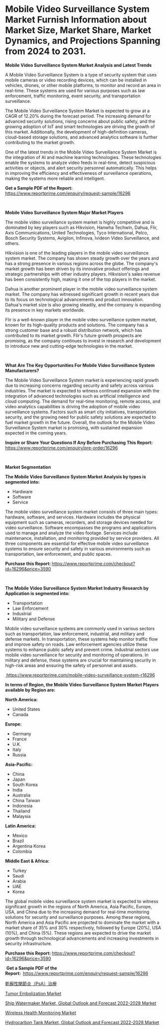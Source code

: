<p><h1>Mobile Video Surveillance System Market Furnish Information about Market Size, Market Share, Market Dynamics, and Projections Spanning from 2024 to 2031.</h1></p><p><strong>Mobile Video Surveillance System Market Analysis and Latest Trends</strong></p>
<p><p>A Mobile Video Surveillance System is a type of security system that uses mobile cameras or video recording devices, which can be installed in vehicles, drones, or other mobile platforms, to monitor and record an area in real-time. These systems are used for various purposes such as law enforcement, traffic monitoring, event security, and transportation surveillance.</p><p>The Mobile Video Surveillance System Market is expected to grow at a CAGR of 12.20% during the forecast period. The increasing demand for advanced security solutions, rising concerns about public safety, and the growing adoption of IoT and smart technologies are driving the growth of this market. Additionally, the development of high-definition cameras, cloud-based storage solutions, and advanced analytics software is further contributing to the market growth.</p><p>One of the latest trends in the Mobile Video Surveillance System Market is the integration of AI and machine learning technologies. These technologies enable the systems to analyze video feeds in real-time, detect suspicious activities or objects, and alert security personnel automatically. This helps in improving the efficiency and effectiveness of surveillance operations, making the systems more reliable and intelligent.</p></p>
<p><strong>Get a Sample PDF of the Report:&nbsp;</strong> <a href="https://www.reportprime.com/enquiry/request-sample/16296">https://www.reportprime.com/enquiry/request-sample/16296</a></p>
<p>&nbsp;</p>
<p><strong>Mobile Video Surveillance System Major Market Players</strong></p>
<p><p>The mobile video surveillance system market is highly competitive and is dominated by key players such as Hikvision, Hanwha Techwin, Dahua, Flir, Axis Communications, United Technologies, Tyco International, Pelco, Bosch Security Systems, Avigilon, Infinova, Ivideon Video Surveillance, and others.</p><p>Hikvision is one of the leading players in the mobile video surveillance system market. The company has shown steady growth over the years and has a strong presence in various regions across the globe. The company's market growth has been driven by its innovative product offerings and strategic partnerships with other industry players. Hikvision's sales revenue has been consistently high, making it one of the top players in the market.</p><p>Dahua is another prominent player in the mobile video surveillance system market. The company has witnessed significant growth in recent years due to its focus on technological advancements and product innovation. Dahua's market size is also growing steadily, and the company is expanding its presence in key markets worldwide.</p><p>Flir is a well-known player in the mobile video surveillance system market, known for its high-quality products and solutions. The company has a strong customer base and a robust distribution network, which has contributed to its market growth. Flir's future growth prospects are promising, as the company continues to invest in research and development to introduce new and cutting-edge technologies in the market.</p></p>
<p>&nbsp;</p>
<p><strong>What Are The Key Opportunities For Mobile Video Surveillance System Manufacturers?</strong></p>
<p><p>The Mobile Video Surveillance System market is experiencing rapid growth due to increasing concerns regarding security and safety across various industries. The market is expected to witness continued expansion with the integration of advanced technologies such as artificial intelligence and cloud computing. The demand for real-time monitoring, remote access, and video analytics capabilities is driving the adoption of mobile video surveillance systems. Factors such as smart city initiatives, transportation security, and the growing need for public safety solutions are expected to fuel market growth in the future. Overall, the outlook for the Mobile Video Surveillance System market is promising, with sustained expansion expected in the coming years.</p></p>
<p><strong>Inquire or Share Your Questions If Any Before Purchasing This Report:</strong> <a href="https://www.reportprime.com/enquiry/pre-order/16296">https://www.reportprime.com/enquiry/pre-order/16296</a></p>
<p>&nbsp;</p>
<p><strong>Market Segmentation</strong></p>
<p><strong>The Mobile Video Surveillance System Market Analysis by types is segmented into:</strong></p>
<p><ul><li>Hardware</li><li>Software</li><li>Service</li></ul></p>
<p><p>The mobile video surveillance system market consists of three main types: hardware, software, and services. Hardware includes the physical equipment such as cameras, recorders, and storage devices needed for video surveillance. Software encompasses the programs and applications used to manage and analyze the video footage. Services include maintenance, installation, and monitoring provided by service providers. All three components are essential for effective mobile video surveillance systems to ensure security and safety in various environments such as transportation, law enforcement, and public spaces.</p></p>
<p><strong>Purchase this Report:&nbsp;</strong><a href="https://www.reportprime.com/checkout?id=16296&price=3590">https://www.reportprime.com/checkout?id=16296&price=3590</a></p>
<p>&nbsp;</p>
<p><strong>The Mobile Video Surveillance System Market Industry Research by Application is segmented into:</strong></p>
<p><ul><li>Transportation</li><li>Law Enforcement</li><li>Industrial</li><li>Military and Defense</li></ul></p>
<p><p>Mobile video surveillance systems are commonly used in various sectors such as transportation, law enforcement, industrial, and military and defense markets. In transportation, these systems help monitor traffic flow and improve safety on roads. Law enforcement agencies utilize these systems to enhance public safety and prevent crime. Industrial sectors use mobile video surveillance for security and monitoring of operations. In military and defense, these systems are crucial for maintaining security in high-risk areas and ensuring the safety of personnel and assets.</p></p>
<p><a href="https://www.reportprime.com/mobile-video-surveillance-system-r16296">&nbsp;https://www.reportprime.com/mobile-video-surveillance-system-r16296</a></p>
<p><strong>In terms of Region, the Mobile Video Surveillance System Market Players available by Region are:</strong></p>
<p>
    <p> <strong> North America: </strong>
        <ul>
            <li>United States</li>
            <li>Canada</li>
        </ul>
        </p> 
    <p> <strong> Europe: </strong>
        <ul>
            <li>Germany</li>
            <li>France</li>
            <li>U.K.</li>
            <li>Italy</li>
            <li>Russia</li>
        </ul>
        </p> 
    <p> <strong> Asia-Pacific: </strong>
        <ul>
            <li>China</li>
            <li>Japan</li>
            <li>South Korea</li>
            <li>India</li>
            <li>Australia</li>
            <li>China Taiwan</li>
            <li>Indonesia</li>
            <li>Thailand</li>
            <li>Malaysia</li>
        </ul>
        </p> 
    <p> <strong> Latin America: </strong>
        <ul>
            <li>Mexico</li>
            <li>Brazil</li>
            <li>Argentina Korea</li>
            <li>Colombia</li>
        </ul>
        </p> 
    <p> <strong> Middle East & Africa: </strong>
        <ul>
            <li>Turkey</li>
            <li>Saudi</li>
            <li>Arabia</li>
            <li>UAE</li>
            <li>Korea</li>
        </ul>
    </p>
    </p>
<p><p>The global mobile video surveillance system market is expected to witness significant growth in the regions of North America, Asia Pacific, Europe, USA, and China due to the increasing demand for real-time monitoring solutions for security and surveillance purposes. Among these regions, North America and Asia Pacific are projected to dominate the market with a market share of 35% and 30% respectively, followed by Europe (20%), USA (10%), and China (5%). These regions are expected to drive the market growth through technological advancements and increasing investments in security infrastructure.</p></p>
<p><strong>Purchase this Report: </strong><a href="https://www.reportprime.com/checkout?id=16296&price=3590">https://www.reportprime.com/checkout?id=16296&price=3590</a></p>
<p>&nbsp;<strong>Get a Sample PDF of the Report:&nbsp;&nbsp;</strong><a href="https://www.reportprime.com/enquiry/request-sample/16296">https://www.reportprime.com/enquiry/request-sample/16296</a></p>
<p><strong></strong></p>
<p><p><a href="https://medium.com/@kw8enloe/%E4%B9%BE%E7%99%AC%E6%80%A7%E9%96%A2%E7%AF%80%E7%82%8E-psa-%E6%B2%BB%E7%99%82%E5%B8%82%E5%A0%B4%E3%81%AE%E8%A6%8F%E6%A8%A1%E3%81%AF-%E5%B9%B4%E9%96%93%E5%B9%B3%E5%9D%87%E6%88%90%E9%95%B7%E7%8E%874-8-%E3%81%A7%E6%8B%A1%E5%A4%A7%E3%81%97%E3%81%A6%E3%81%8A%E3%82%8A-%E3%81%93%E3%81%AE%E3%83%AC%E3%83%9D%E3%83%BC%E3%83%88%E3%81%AF%E3%82%BF%E3%82%A4%E3%83%97-%E3%82%A2%E3%83%97%E3%83%AA%E3%82%B1%E3%83%BC%E3%82%B7%E3%83%A7%E3%83%B3-%E6%88%90%E9%95%B7-%E3%81%8A%E3%82%88%E3%81%B3%E4%BA%88%E6%B8%AC2024%E5%B9%B4%E3%81%8B%E3%82%892031%E5%B9%B4%E3%81%BE%E3%81%A7%E3%81%AE%E5%88%86%E6%9E%90%E3%82%92%E3%82%AB%E3%83%90%E3%83%BC%E3%81%97%E3%81%A6%E3%81%84%E3%81%BE%E3%81%99-93a1457228bc">乾癬性関節炎（PsA）治療</a></p><p><a href="https://medium.com/@vrahul.reportprime/tumor-embolization-market-a-global-and-regional-analysis-focus-on-region-country-level-ec88f339b02d">Tumor Embolization Market</a></p><p><a href="https://issuu.com/reportprime-2/docs/ship-watermaker-market-global-outlo_d89cee7dd3c3b0">Ship Watermaker Market, Global Outlook and Forecast 2022-2028 Market</a></p><p><a href="https://medium.com/@claire.robertson78798456/strategic-insights-into-global-wireless-health-monitoring-market-trends-2024-2031-covered-in-7ba3ed7821fa">Wireless Health Monitoring Market</a></p><p><a href="https://issuu.com/reportprime-2/docs/hydrocarbon-tank-market-global-outl_2c7229c1e4b0a9">Hydrocarbon Tank Market, Global Outlook and Forecast 2022-2028 Market</a></p></p>